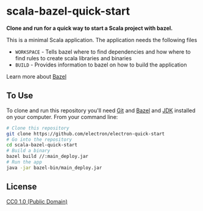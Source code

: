 # scala-bazel-quick-start

**Clone and run for a quick way to start a Scala project with bazel.**

This is a minimal Scala application. The application needs 
the following files

- `WORKSPACE` - Tells bazel where to find dependencies and how where to find rules to create scala libraries and binaries
- `BUILD` - Provides information to bazel on how to build the application

Learn more about [Bazel](https://bazel.build/)

## To Use

To clone and run this repository you'll need [Git](https://git-scm.com) and [Bazel](https://bazel.build/) and [JDK](https://www.oracle.com/java/technologies/downloads/) installed on your computer. From your command line:

```bash
# Clone this repository
git clone https://github.com/electron/electron-quick-start
# Go into the repository
cd scala-bazel-quick-start
# Build a binary
bazel build //:main_deploy.jar
# Run the app
java -jar bazel-bin/main_deploy.jar
```

## License

[CC0 1.0 (Public Domain)](LICENSE.md)

